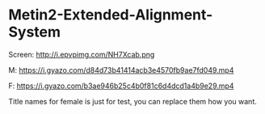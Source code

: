 # Metin2-Extended-Alignment-System
Screen: http://i.epvpimg.com/NH7Xcab.png

M: https://i.gyazo.com/d84d73b41414acb3e4570fb9ae7fd049.mp4

F: https://i.gyazo.com/b3ae946b25c4b0f81c6d4dcd1a4b9e29.mp4

Title names for female is just for test, you can replace them how you want.
